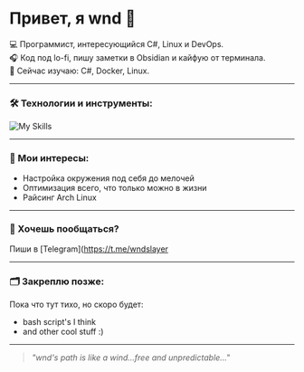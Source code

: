 # Привет, я wnd 👋

💻 Программист, интересующийся C#, Linux и DevOps.  
🎧 Код под lo-fi, пишу заметки в Obsidian и кайфую от терминала.  
🌱 Сейчас изучаю: C#, Docker, Linux.

---

### 🛠️ Технологии и инструменты:
![My Skills](https://skillicons.dev/icons?i=cs,linux,docker,bash,git,vscode,neovim)

---

### 📌 Мои интересы:
- Настройка окружения под себя до мелочей
- Оптимизация всего, что только можно в жизни
- Райсинг Arch Linux

---

### 🤝 Хочешь пообщаться?
Пиши в [Telegram](https://t.me/wndslayer

---

### 🗂️ Закреплю позже:
Пока что тут тихо, но скоро будет:
- bash script's I think
- and other cool stuff :)

---

> *"wnd's path is like a wind...free and unpredictable..."*
